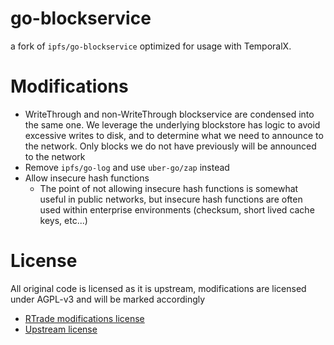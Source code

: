 # go-blockservice

a fork of `ipfs/go-blockservice` optimized for usage with TemporalX.

# Modifications

* WriteThrough and non-WriteThrough blockservice are condensed into the same one. We leverage the underlying blockstore has logic to avoid excessive writes to disk, and to determine what we need to announce to the network. Only blocks we do not have previously will be announced to the network
* Remove `ipfs/go-log` and use `uber-go/zap` instead
* Allow insecure hash functions
  * The point of not allowing insecure hash functions is somewhat useful in public networks, but insecure hash functions are often used within enterprise environments (checksum, short lived cache keys, etc...)

# License

All original code is licensed as it is upstream, modifications are licensed under AGPL-v3 and will be marked accordingly

* [RTrade modifications license](LICENSE.orig)
* [Upstream license](LICENSE.orig)
